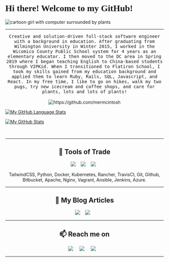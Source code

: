<h1 style="font-family:verdana;">Hi there! Welcome to my GitHub! 👋🌵😊</h1> 

<img src="https://media-exp1.licdn.com/dms/image/C4E16AQG0UX2Ed84caw/profile-displaybackgroundimage-shrink_350_1400/0/1618936958802?e=1625702400&v=beta&t=uW-RsCtjpb0bwilKYzTqvaJcmaH7luQOBFpz8mFoL2U" alt="cartoon girl with computer surrounded by plants"/>

<hr>

 <p align="center">
  <samp>Creative and solution-driven full-stack software engineer with a background in education. After graduating from Wilmington University in Winter 2015, I worked in the Wicomico County Public School system for 4 years as an elementary educator. I then moved to the DC area in Spring 2019 where I began teaching English to China-based students through VIPKid. When I transitioned to Flatiron School, I took my skills gained from my education background and applied them to learn Ruby, Rails, SQL, Javascript, and React. In my free time, I like to go on hikes, walk my two pugs, try new icecream and coffee shops, and care for plants, lots and lots of plants!
  </samp>
  <br> <br>
  <img src="https://komarev.com/ghpvc/?username=mermcintosh" alt="https://github.com/mermcintosh" />
</p>



[![My GitHub Language Stats](https://github-readme-stats.vercel.app/api/top-langs/?username=mermcintosh&langs_count=5&theme=vue)]()

[![My GitHub Stats](https://github-readme-stats.vercel.app/api/?username=mermcintosh&count_private=true&theme=vue&showicons=true)]()

 <br>
 


<hr>

<h2 align="center"> 🔭 Tools of Trade</h2>
<p align="center">
  <img src="https://img.shields.io/badge/node.js%20-%2343853D.svg?&style=for-the-badge&logo=node.js&logoColor=white" />&nbsp;&nbsp;&nbsp;
  <img src="https://img.shields.io/badge/react%20-%2300D9FF.svg?&style=for-the-badge&logo=react&logoColor=white" />&nbsp;&nbsp;&nbsp;
  <img src="https://img.shields.io/badge/tailwind-css%20-%231572B6.svg?&style=for-the-badge&logo=tailwind-css&logoColor=white" />&nbsp;&nbsp;
</p>
<p align="center">TailwindCSS, Python, Docker, Kubernetes, Rancher, TravisCI, Git, Github, Bitbucket, Apache, Nginx, Vagrant, Ansible, Jenkins, Azure.</p>

<hr>

<h2 align="center">💬 My Blog Articles</h2>
<p align="center" align='right'>
  <a target="_blank"href="https://dev.to/ileriayo"><img src="https://img.shields.io/badge/dev.to-%2312100E.svg?&style=for-the-badge&logo=dev.to&logoColor=white" /></a>&nbsp;&nbsp;&nbsp;
  <a target="_blank"href="https://medium.com/@ileriayoadebiyi"><img src="https://img.shields.io/badge/Medium%20-%231572B6.svg?&style=for-the-badge&logo=medium&logoColor=white" /></a>&nbsp;&nbsp;&nbsp;
</p>

<hr>

<h2  align="center">📫 Reach me on</h2>
<p align="center">
  <a target="_blank"href="https://www.linkedin.com/in/ileriayo-adebiyi-0328b1101/"><img src="https://img.shields.io/badge/linkedin-%230077B5.svg?&style=for-the-badge&logo=linkedin&logoColor=white" /></a>&nbsp;&nbsp;&nbsp;&nbsp;
  <a target="_blank"href="https://twitter.com/ileriayooo"><img src="https://img.shields.io/badge/twitter-%231DA1F2.svg?&style=for-the-badge&logo=twitter&logoColor=white" /></a>&nbsp;&nbsp;&nbsp;&nbsp;
  <a href="mailto:ileriayoadebiyi@gmail.com?subject=Hello%20Ileri,%20From%20Github"><img src="https://img.shields.io/badge/gmail-%23D14836.svg?&style=for-the-badge&logo=gmail&logoColor=white" /></a>&nbsp;&nbsp;&nbsp;&nbsp;
</p>

<hr>



<!--
**mermcintosh/mermcintosh** is a ✨ _special_ ✨ repository because its `README.md` (this file) appears on your GitHub profile.

Here are some ideas to get you started:

- 🔭 I’m currently working on ...
- 🌱 I’m currently learning ...
- 👯 I’m looking to collaborate on ...
- 🤔 I’m looking for help with ...
- 💬 Ask me about ...
- 📫 How to reach me: ...
- 😄 Pronouns: ...
- ⚡ Fun fact: ...
-->
